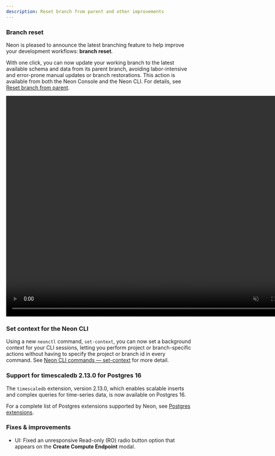 ```yaml
---
description: Reset branch from parent and other improvements
---
```


### Branch reset

Neon is pleased to announce the latest branching feature to help improve your development workflows: **branch reset**.

With one click, you can now update your working branch to the latest available schema and data from its parent branch, avoiding labor-intensive and error-prone manual updates or branch restorations. This action is available from both the Neon Console and the Neon CLI. For details, see [Reset branch from parent](/docs/manage/branches#reset-a-branch-from-parent).

<video autoPlay playsInline muted loop width="800" height="600">
  <source type="video/mp4" src="/docs/relnotes/reset_from_parent.mp4"/>
</video>

### Set context for the Neon CLI

Using a new `neonctl` command, `set-context`, you can now set a background context for your CLI sessions, letting you perform project or branch-specific actions without having to specify the project or branch id in every command. See [Neon CLI commands — set-context](/docs/reference/cli-set-context) for more detail.

### Support for timescaledb 2.13.0 for Postgres 16

The `timescaledb` extension, version 2.13.0, which enables scalable inserts and complex queries for time-series data, is now available on Postgres 16.

For a complete list of Postgres extensions supported by Neon, see [Postgres extensions](/docs/extensions/pg-extensions).

### Fixes & improvements

* UI: Fixed an unresponsive Read-only (RO) radio button option that appears on the **Create Compute Endpoint** modal.
